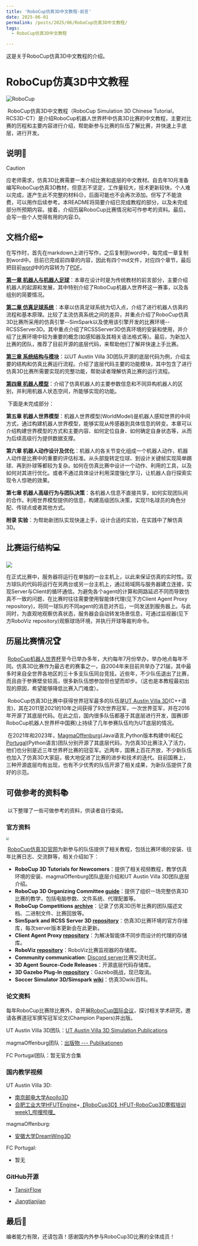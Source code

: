 ```yaml
---
title: 'RoboCup仿真3D中文教程-前言'
date: 2025-06-01
permalink: /posts/2025/06/RoboCup仿真3D中文教程/
tags:
  - RoboCup仿真3D中文教程

---
```

这是关于RoboCup仿真3D中文教程的介绍。

# RoboCup仿真3D中文教程

![RoboCup](/图片/1.15.png)

​	RoboCup仿真3D中文教程（RoboCup Simulation 3D Chinese Tutorial，RCS3D-CT）是介绍RoboCup机器人世界杯中仿真3D比赛的中文教程，主要对比赛的历程和主要内容进行介绍，帮助新参与比赛的队伍了解比赛，并快速上手底层，进行开发。

## 说明📑

> [!CAUTION]
>
> ​	应老师需求，仿真3D比赛需要一本介绍比赛和底层的中文教材。自去年10月准备编写RoboCup仿真3D教材，但意志不坚定，工作量较大，技术更新较快，个人难以完成，遂产生此不完整的材料😔，后面可能也不会再次添加。但写了不能浪费，可以用作后续参考。本README将简要介绍已完成教程的部分，以及未完成部分所预期内容。接着，介绍历届RoboCup比赛情况和可作参考的资料。最后，会写一些个人觉得有用的内容:D。

## 文档介绍✒

​	在写作时，首先在markdown上进行写作，之后复制到word中，每完成一章复制到word中。目前已完成前四章的内容，因此有四个md文件，对应四个章节，最后把目前[word](word/RoboCup仿真3D中文教程word版.docx)中的内容转为了[PDF](pdf/RoboCup仿真3D中文教程pdf版.pdf)。

**[第一章 机器人与机器人足球](仿真机器人教程-第1章.md)**：本章在设计时是为传统教材的前言部分，主要介绍机器人的起源和发展，其中特别介绍了RoboCup机器人世界杯这一赛事，以及各组别的简要情况。

**[第二章 仿真足球系统](仿真机器人教程-第2章.md)**：本章以仿真足球系统为切入点，介绍了进行机器人仿真的流程和基本原理。比较了主流仿真系统之间的差异，并重点介绍了RoboCup仿真3D比赛所采用的仿真引擎--SimSpark以及使用该引擎开发的比赛环境--RCSSServer3D。其中重点介绍了RCSSServer3D仿真环境的安装和使用，并介绍了比赛环境中较为重要的概念(如感知器及其相关语法格式等)。最后，为新加入比赛的团队，推荐了目前开源的底层代码，来帮助他们了解并快速上手比赛。

**[第三章 系统结构与模块](仿真机器人教程-第3章.md)**：以UT Austin Villa 3D团队开源的底层代码为例，介绍主要的结构和仿真比赛运行流程。介绍了底层代码主要的功能模块，其中包含了进行仿真3D比赛所需要实现的完整功能，帮助读者理解仿真比赛的运行流程。

**[第四章 机器人模型](仿真机器人教程-第4章.md)**：介绍了仿真机器人的主要参数信息和不同异构机器人的区别，并利用机器人状态空间，所能够实现的功能。

​	下面是未完成部分：

**第五章 机器人世界模型**：机器人世界模型(WorldModel)是机器人感知世界的中间方式，通过构建机器人世界模型，能够实现从传感器到具体信息的转变。本章可以介绍构建世界模型的方式和主要内容、如何定位自身、如何确定自身状态等，从而为后续高级行为提供数据支撑。

**第六章 机器人动作设计及优化**：机器人的各关节变化组成一个机器人动作，机器人动作是比赛中的重要的评估标准。从头部旋转定位球、到设计关键帧实现简单踢球、再到扑球等都较为复杂。如何在仿真比赛中设计一个动作、利用的工具，以及如何对其进行优化。或者不通过具体设计利用深度强化学习，让机器人自行探索实现令人惊艳的效果。

**第七章 机器人高级行为与团队决策**：各机器人信息不直接共享，如何实现团队间的合作。利用世界模型提供的信息，构建高级团队决策，实现11名球员的角色分配、传球点或者其他方式。

**附录 实验**：为帮助新团队实现快速上手，设计合适的实验，在实践中了解仿真3D。

## 比赛运行结构💻

![](/图片/3.1.png)

​	在正式比赛中，服务器将运行在单独的一台主机上，以此来保证仿真的实时性。双方球队的代码将运行在另两台或另一台主机上，通过局域网与服务器建立连接，实现Server与Client的循环通信。为避免各个agent的计算和网路延迟不同而导致仿真不一致的问题，在比赛时往往需要使用智能体代理(见下方Client Agent Proxy repository)，将同一球队的不同agent的消息对齐后，一同发送到服务器上。与此同时，为直观地观察仿真状态，服务器会自动转发场景信息，可通过监视器(见下方RoboViz repository)观察球场环境，并执行开球等裁判命令。

## 历届比赛情况🏆

​	[RoboCup机器人世界杯](https://robocup.org)至今已举办多年，大约每年7月份举办，举办地点每年不同。仿真3D比赛作为最古老的赛事之一，自2004年来目前共举办了21届，其中最多时来自全世界各地区的三十多支队伍同台竞技。近些年，不少队伍退出了比赛，而且由于参赛壁垒较高，很多新队伍想参加但也望而却步。（这也是本教程最初出现的原因，希望能够降低比赛入门难度）。

​	RoboCup仿真3D比赛中获得世界冠军最多的队伍是[UT Austin Villa 3D](https://github.com/LARG/utaustinvilla3d)(C++语言)，其在2011至2021的10年之间获得了9次世界冠军，一次世界亚军，并在2016年开源了其底层代码。在此之后，国内很多队伍都基于其底层进行开发，国赛(即RoboCup机器人世界杯中国赛)上持续了几年参赛队伍均为UT底层的情况。

​	在2021年和2023年，[MagmaOffenburg](https://github.com/magmaOffenburg/magmaRelease)(Java语言,Python版本构建中)和[FC Portugal](https://github.com/m-abr/FCPCodebase)(Python语言)团队分别开源了其底层代码，为仿真3D比赛注入了活力，他们也分别是近三年世界杯比赛的冠亚军。近两年，国赛上百花齐放，不少新队伍也加入了仿真3D大家庭，极大地促进了比赛的进步和技术的迭代。目前国赛上，三种开源底层均有出现，也有不少优秀的队伍开源了相关成果，为新队伍提供了良好的示范。

## 可做参考的资料📚

​	以下整理了一些可做参考的资料，供读者自行查阅。

### 官方资料

<img src="/图片/robocup3d-tool.png" style="zoom:50%;" />

​	[RoboCup仿真3D官网](https://ssim.robocup.org/3d-simulation/3d-tools)为新参与的队伍提供了相关教程，包括比赛环境的安装、往年比赛日志、交流群等，相关介绍如下：

- **RoboCup 3D Tutorials for Newcomers**：提供了相关视频教程，教学仿真环境的安装、magmaOffenburg团队底层介绍和UT Austin Villa 3D团队底层介绍。
- **RoboCup 3D Organizing Committee [guide](https://github.com/david-simoes-93/RCSoccerSim3dSetup)**：提供了组织一场完整仿真3D比赛的教学，包括电脑参数、文件系统、代理配置等。
- **RoboCup Competitions [archive](https://archive.robocup.info/Soccer/Simulation/3D/)**：记录了仿真3D历年比赛的团队描述文档、二进制文件、比赛回放等。
- **SimSpark and RCSS Server 3D [repository](https://gitlab.com/robocup-sim/SimSpark)**：仿真3D比赛环境的官方存储库，每次server版本更新会在此更新。
- **Client Agent Proxy [repository](https://github.com/magmaOffenburg/magmaProxy)**：为解决智能体不同步而设计的代理的存储库。
- **RoboViz [repository](https://github.com/magmaOffenburg/RoboViz)**：RoboViz比赛监视器的存储库。
- **Community communication**: [Discord server](https://discord.gg/RKtyE99wnJ)比赛交流社区。
- **3D Agent Source-Code Releases**：开源底层代码存储库。
- **3D Gazebo Plug-In [repository](https://bitbucket.org/osrf/robocup3ds)**：Gazebo挑战，现已取消。
- **Soccer Simulator 3D/Simspark [wiki](https://gitlab.com/robocup-sim/SimSpark/-/wikis/home)**：仿真3Dwiki百科。

### 论文资料

每年RoboCup比赛除比赛外，会开展[RoboCup国际会议](https://dblp.org/db/conf/robocup)，探讨相关学术研究，邀请各赛道冠军撰写冠军论文(Champion Papers)并出版。

UT Austin Villa 3D团队：[UT Austin Villa 3D Simulation Publications](https://www.cs.utexas.edu/~AustinVilla/sim/3dsimulation/publications.html)

magmaOffenburg团队：[出版物 --- Publikationen](https://magma.hs-offenburg.de/publikationen)

FC Portugal团队：暂无官方合集

### 国内教学视频

UT Austin Villa 3D:

- [南京邮电大学Apollo3D](https://space.bilibili.com/1731152676)
- [合肥工业大学HFUTEngine](https://space.bilibili.com/1847515850)+[【RoboCup3D】HFUT-RoboCup3D寒假培训 week1_哔哩哔哩_](https://www.bilibili.com/video/BV1wf4y1C7Qv/?spm_id_from=333.1387.homepage.video_card.click&vd_source=401ecefef3816b4b7e3372dff7a963c4)

magmaOffenburg:

- [安徽大学DreamWing3D](https://space.bilibili.com/1573851225)

FC Portugal:

- 暂无

### GitHub开源

- [TansirFlow](https://github.com/TansirFlow)

- [Jiangtianjian](https://github.com/Jiangtianjian)

## 最后🙏

编者能力有限，还请包涵！感谢国内外参与RoboCup3D比赛的全体成员！



